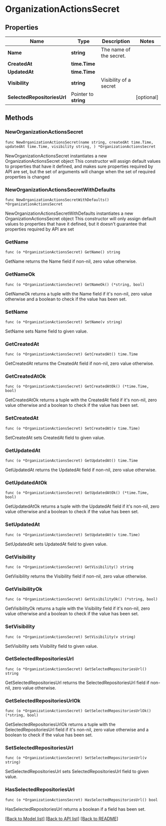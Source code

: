 # OrganizationActionsSecret

## Properties

Name | Type | Description | Notes
------------ | ------------- | ------------- | -------------
**Name** | **string** | The name of the secret. | 
**CreatedAt** | **time.Time** |  | 
**UpdatedAt** | **time.Time** |  | 
**Visibility** | **string** | Visibility of a secret | 
**SelectedRepositoriesUrl** | Pointer to **string** |  | [optional] 

## Methods

### NewOrganizationActionsSecret

`func NewOrganizationActionsSecret(name string, createdAt time.Time, updatedAt time.Time, visibility string, ) *OrganizationActionsSecret`

NewOrganizationActionsSecret instantiates a new OrganizationActionsSecret object
This constructor will assign default values to properties that have it defined,
and makes sure properties required by API are set, but the set of arguments
will change when the set of required properties is changed

### NewOrganizationActionsSecretWithDefaults

`func NewOrganizationActionsSecretWithDefaults() *OrganizationActionsSecret`

NewOrganizationActionsSecretWithDefaults instantiates a new OrganizationActionsSecret object
This constructor will only assign default values to properties that have it defined,
but it doesn't guarantee that properties required by API are set

### GetName

`func (o *OrganizationActionsSecret) GetName() string`

GetName returns the Name field if non-nil, zero value otherwise.

### GetNameOk

`func (o *OrganizationActionsSecret) GetNameOk() (*string, bool)`

GetNameOk returns a tuple with the Name field if it's non-nil, zero value otherwise
and a boolean to check if the value has been set.

### SetName

`func (o *OrganizationActionsSecret) SetName(v string)`

SetName sets Name field to given value.


### GetCreatedAt

`func (o *OrganizationActionsSecret) GetCreatedAt() time.Time`

GetCreatedAt returns the CreatedAt field if non-nil, zero value otherwise.

### GetCreatedAtOk

`func (o *OrganizationActionsSecret) GetCreatedAtOk() (*time.Time, bool)`

GetCreatedAtOk returns a tuple with the CreatedAt field if it's non-nil, zero value otherwise
and a boolean to check if the value has been set.

### SetCreatedAt

`func (o *OrganizationActionsSecret) SetCreatedAt(v time.Time)`

SetCreatedAt sets CreatedAt field to given value.


### GetUpdatedAt

`func (o *OrganizationActionsSecret) GetUpdatedAt() time.Time`

GetUpdatedAt returns the UpdatedAt field if non-nil, zero value otherwise.

### GetUpdatedAtOk

`func (o *OrganizationActionsSecret) GetUpdatedAtOk() (*time.Time, bool)`

GetUpdatedAtOk returns a tuple with the UpdatedAt field if it's non-nil, zero value otherwise
and a boolean to check if the value has been set.

### SetUpdatedAt

`func (o *OrganizationActionsSecret) SetUpdatedAt(v time.Time)`

SetUpdatedAt sets UpdatedAt field to given value.


### GetVisibility

`func (o *OrganizationActionsSecret) GetVisibility() string`

GetVisibility returns the Visibility field if non-nil, zero value otherwise.

### GetVisibilityOk

`func (o *OrganizationActionsSecret) GetVisibilityOk() (*string, bool)`

GetVisibilityOk returns a tuple with the Visibility field if it's non-nil, zero value otherwise
and a boolean to check if the value has been set.

### SetVisibility

`func (o *OrganizationActionsSecret) SetVisibility(v string)`

SetVisibility sets Visibility field to given value.


### GetSelectedRepositoriesUrl

`func (o *OrganizationActionsSecret) GetSelectedRepositoriesUrl() string`

GetSelectedRepositoriesUrl returns the SelectedRepositoriesUrl field if non-nil, zero value otherwise.

### GetSelectedRepositoriesUrlOk

`func (o *OrganizationActionsSecret) GetSelectedRepositoriesUrlOk() (*string, bool)`

GetSelectedRepositoriesUrlOk returns a tuple with the SelectedRepositoriesUrl field if it's non-nil, zero value otherwise
and a boolean to check if the value has been set.

### SetSelectedRepositoriesUrl

`func (o *OrganizationActionsSecret) SetSelectedRepositoriesUrl(v string)`

SetSelectedRepositoriesUrl sets SelectedRepositoriesUrl field to given value.

### HasSelectedRepositoriesUrl

`func (o *OrganizationActionsSecret) HasSelectedRepositoriesUrl() bool`

HasSelectedRepositoriesUrl returns a boolean if a field has been set.


[[Back to Model list]](../README.md#documentation-for-models) [[Back to API list]](../README.md#documentation-for-api-endpoints) [[Back to README]](../README.md)


